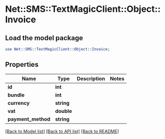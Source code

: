 # Net::SMS::TextMagicClient::Object::Invoice

## Load the model package
```perl
use Net::SMS::TextMagicClient::Object::Invoice;
```

## Properties
Name | Type | Description | Notes
------------ | ------------- | ------------- | -------------
**id** | **int** |  | 
**bundle** | **int** |  | 
**currency** | **string** |  | 
**vat** | **double** |  | 
**payment_method** | **string** |  | 

[[Back to Model list]](../README.md#documentation-for-models) [[Back to API list]](../README.md#documentation-for-api-endpoints) [[Back to README]](../README.md)



